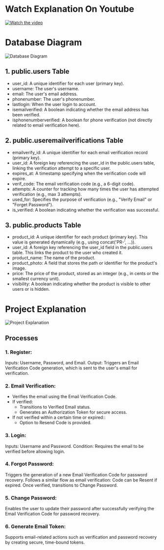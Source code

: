 # Watch Explanation On Youtube
[![Watch the video](https://drive.google.com/uc?export=view&id=1A22F7WFFO5kWiZ5oVdZ2mFXGBPYOHdbI)](https://www.youtube.com/watch?v=mvTzupOIGl0)

# Database Diagram
![Database Diagram](https://github.com/chrisprojs/Secure-Auth-With-Golang-Chi/blob/main/documentation/betamart-database.png)
## 1. public.users Table
<ul>
  <li>user_id: A unique identifier for each user (primary key).</li>
  <li>username: The user's username.</li>
  <li>email: The user's email address.</li>
  <li>phonenumber: The user's phonenumber.</li>
  <li>lastlogin: When the user login to account.</li>
  <li>isemailverified: A boolean indicating whether the email address has been verified.</li>
  <li>isphonenumberverified: A boolean for phone verification (not directly related to email verification here).</li>
</ul>

## 2. public.useremailverifications Table
<ul>
  <li>emailverify_id: A unique identifier for each email verification record (primary key).</li>
  <li>user_id: A foreign key referencing the user_id in the public.users table, linking the verification attempt to a specific user.</li>
  <li>expires_at: A timestamp specifying when the verification code will expire.</li>
  <li>verif_code: The email verification code (e.g., a 6-digit code).</li>
  <li>attempts: A counter for tracking how many times the user has attempted verification (e.g., max 3 attempts).</li>
  <li>used_for: Specifies the purpose of verification (e.g., "Verify Email" or "Forget Password").</li>
  <li>is_verified: A boolean indicating whether the verification was successful.</li>
</ul>

## 3. public.products Table
<ul>
  <li>product_id: A unique identifier for each product (primary key). This value is generated dynamically (e.g., using concat('PR-', ...)).</li>
  <li>user_id: A foreign key referencing the user_id field in the public.users table. This links the product to the user who created it.</li>
  <li>product_name: The name of the product.</li>
  <li>product_photo: A field that stores the path or identifier for the product's image.</li>
  <li>price: The price of the product, stored as an integer (e.g., in cents or the smallest currency unit).</li>
  <li>visibility: A boolean indicating whether the product is visible to other users or is hidden.</li>
</ul>

# Project Explanation
![Project Explanation](https://github.com/chrisprojs/Secure-Auth-With-Golang-Chi/blob/main/documentation/betamart_secure_explanation.jpg)
## Processes
### 1. Register:
Inputs: Username, Password, and Email.
Output: Triggers an Email Verification Code generation, which is sent to the user's email for verification.

### 2. Email Verification:
<ul>
  <li>Verifies the email using the Email Verification Code.</li>
  <li>If verified:
    <ul>
      <li>Transitions to Verified Email status.</li>
      <li>Generates an Authorization Token for secure access.</li>
    </ul>
  </li>
  <li>If not verified within a certain time or expired::
    <ul>
      <li>Option to Resend Code is provided.</li>
    </ul>
  </li>
</ul>

### 3. Login:
Inputs: Username and Password.
Condition: Requires the email to be verified before allowing login.

### 4. Forgot Password:
Triggers the generation of a new Email Verification Code for password recovery.
Follows a similar flow as email verification:
Code can be Resent if expired.
Once verified, transitions to Change Password.

### 5. Change Password:
Enables the user to update their password after successfully verifying the Email Verification Code for password recovery.

### 6. Generate Email Token:
Supports email-related actions such as verification and password recovery by creating secure, time-bound tokens.
